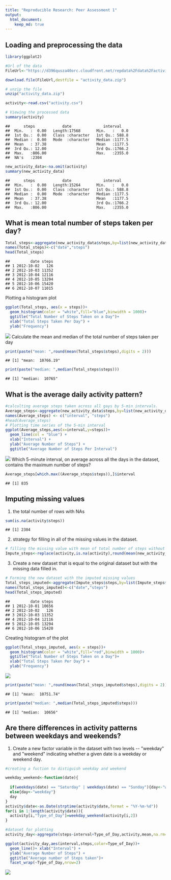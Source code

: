 ```yaml
---
title: "Reproducible Research: Peer Assessment 1"
output: 
  html_document:
    keep_md: true
---
```



## Loading and preprocessing the data


```r
library(ggplot2)

#Url of the data 
FileUrl<-"https://d396qusza40orc.cloudfront.net/repdata%2Fdata%2Factivity.zip"

download.file(FileUrl,destfile = "activity_data.zip")

# unzip the file
unzip("activity_data.zip")

activity<-read.csv("activity.csv")

# Viewing the processed data
summary(activity)
```

```
##      steps            date              interval     
##  Min.   :  0.00   Length:17568       Min.   :   0.0  
##  1st Qu.:  0.00   Class :character   1st Qu.: 588.8  
##  Median :  0.00   Mode  :character   Median :1177.5  
##  Mean   : 37.38                      Mean   :1177.5  
##  3rd Qu.: 12.00                      3rd Qu.:1766.2  
##  Max.   :806.00                      Max.   :2355.0  
##  NA's   :2304
```


```r
new_activity_data<-na.omit(activity)
summary(new_activity_data)
```

```
##      steps            date              interval     
##  Min.   :  0.00   Length:15264       Min.   :   0.0  
##  1st Qu.:  0.00   Class :character   1st Qu.: 588.8  
##  Median :  0.00   Mode  :character   Median :1177.5  
##  Mean   : 37.38                      Mean   :1177.5  
##  3rd Qu.: 12.00                      3rd Qu.:1766.2  
##  Max.   :806.00                      Max.   :2355.0
```

## What is mean total number of steps taken per day?


```r
Total_steps<-aggregate(new_activity_data$steps,by=list(new_activity_data$date),sum)
names(Total_steps)<-c("date","steps")
head(Total_steps)
```

```
##         date steps
## 1 2012-10-02   126
## 2 2012-10-03 11352
## 3 2012-10-04 12116
## 4 2012-10-05 13294
## 5 2012-10-06 15420
## 6 2012-10-07 11015
```
Plotting a histogram plot

```r
ggplot(Total_steps, aes(x = steps))+
  geom_histogram(color = "white",fill="blue",binwidth = 1000)+
  ggtitle("Total Number of Steps Taken on a Day")+
  xlab("Total Steps Taken Per Day") + 
  ylab("Frequency") 
```

![](PA1_template_files/figure-html/unnamed-chunk-4-1.png)<!-- -->
Calculate the mean and median of the total number of steps taken per day

```r
print(paste("mean: ",round(mean(Total_steps$steps),digits = 2)))
```

```
## [1] "mean:  10766.19"
```

```r
print(paste("median: ",median(Total_steps$steps)))
```

```
## [1] "median:  10765"
```
## What is the average daily activity pattern?


```r
#calculting average steps taken across all gays by 5-min intervals.
Average_steps<-aggregate(new_activity_data$steps,by=list(new_activity_data$interval),mean)
names(Average_steps) <- c("interval", "steps")
#head(Average_steps)
# Plotting time series of the 5-min interval
ggplot(Average_steps,aes(x=interval,y=steps))+
  geom_line(col = "blue") +
  xlab("Interval") + 
  ylab("Average Number of Steps") + 
  ggtitle("Average Number of Steps Per Interval")
```

![](PA1_template_files/figure-html/unnamed-chunk-6-1.png)<!-- -->
Which 5-minute interval, on average across all the days in the dataset, contains the maximum number of steps?

```r
Average_steps[which.max((Average_steps$steps)),]$interval
```

```
## [1] 835
```
## Imputing missing values

1.  the total number of rows with NAs


```r
sum(is.na(activity$steps))
```

```
## [1] 2304
```

2.  strategy for filling in all of the missing values in the dataset.


```r
# filling the missing value with mean of total number of steps without the NAs
Impute_steps<-replace(activity,is.na(activity),round(mean(new_activity_data$steps)))
```

3.  Create a new dataset that is equal to the original dataset but with the missing data filled in.


```r
# Forming the new dataset with the imputed missing values
Total_steps_imputed<-aggregate(Impute_steps$steps,by=list(Impute_steps$date),sum)
names(Total_steps_imputed)<-c("date","steps")
head(Total_steps_imputed)
```

```
##         date steps
## 1 2012-10-01 10656
## 2 2012-10-02   126
## 3 2012-10-03 11352
## 4 2012-10-04 12116
## 5 2012-10-05 13294
## 6 2012-10-06 15420
```

Creating histogram of the plot


```r
ggplot(Total_steps_imputed, aes(x = steps))+
  geom_histogram(color = "white",fill="red",binwidth = 1000)+
  ggtitle("Total Number of Steps Taken on a Day")+
  xlab("Total Steps Taken Per Day") + 
  ylab("Frequency") 
```

![](PA1_template_files/figure-html/unnamed-chunk-11-1.png)<!-- -->


```r
print(paste("mean: ",round(mean(Total_steps_imputed$steps),digits = 2)))
```

```
## [1] "mean:  10751.74"
```

```r
print(paste("median: ",median(Total_steps_imputed$steps)))
```

```
## [1] "median:  10656"
```

## Are there differences in activity patterns between weekdays and weekends?
1.  Create a new factor variable in the dataset with two levels -- "weekday" and "weekend" indicating whether a given date is a weekday or weekend day.


```r
#creating a fuction to distiguish weekday and weekend 

weekday_weekend<-function(date){
  
  if(weekdays(date) == "Saturday" | weekdays(date) == "Sunday"){day<-"weekend"}
  else{day<-"weekday"}
  day
}
activity$date<-as.Date(strptime(activity$date,format = "%Y-%m-%d"))
for(i in 1:length(activity$date)){
  activity[i,"Type_of_Day"]=weekday_weekend(activity[i,2])
}
```


```r
#dataset for plotting
activity_day<-aggregate(steps~interval+Type_of_Day,activity,mean,na.rm=TRUE)
```


```r
ggplot(activity_day,aes(interval,steps,color=Type_of_Day))+
  geom_line()+ xlab("Interval") + 
  ylab("Average Number of Steps") +
  ggtitle("Average number of Steps taken")+
  facet_wrap(~Type_of_Day,nrow=2)
```

![](PA1_template_files/figure-html/unnamed-chunk-15-1.png)<!-- -->
